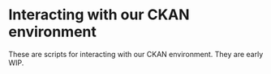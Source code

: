 # Interacting with our CKAN environment
These are scripts for interacting with our CKAN environment. They are early WIP.
